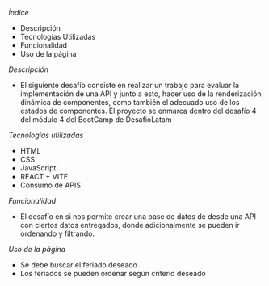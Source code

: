 *Índice*
- Descripción
- Tecnologías Utilizadas
- Funcionalidad
- Uso de la página

*Descripción*
- El siguiente desafío consiste en realizar un trabajo para evaluar la implementación de una API y junto a esto, hacer uso de la renderización dinámica de componentes, como también el adecuado uso de los estados de componentes. El proyecto se enmarca dentro del desafío 4 del módulo 4 del BootCamp de DesafioLatam

*Tecnologías utilizadas*
- HTML
- CSS
- JavaScript
- REACT + VITE
- Consumo de APIS

*Funcionalidad*
- El desafío en si nos permite crear una base de datos de desde una API con ciertos datos entregados, donde adicionalmente se pueden ir ordenando y filtrando. 

*Uso de la página*
- Se debe buscar el feriado deseado
- Los feriados se pueden ordenar según criterio deseado
